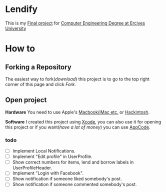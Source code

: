 # Lendify
This is my [Final project](https://dbp.erciyes.edu.tr/Courses/Course.aspx?Course=/bXQvOm7wzQ=) for [Computer Engineering Degree at Erciyes University](http://bm.erciyes.edu.tr/en/index.html)

# How to

## Forking a Repository
The easiest way to fork(_download_) this project is to go to the top right corner of this page and click *Fork*.

## Open project
**Hardware**
You need to use Apple's [Macbook/iMac etc.](https://www.apple.com/mac/) or [Hackintosh](http://www.hackintosh.com/).

**Software**
I created this project using [Xcode](https://itunes.apple.com/us/app/xcode/id497799835?mt=12), you can also use it for opening this project or if you want(_have a lot of money_) you can use [AppCode](https://www.jetbrains.com/objc/?fromMenu).
    
### todo

- [ ] Implement Local Notifications.
- [ ] Implement "Edit profile" in UserProfile.
- [ ] Show correct numbers for items, lend and borrow labels in UserProfileHeader.
- [ ] Implement "Login with Facebook".
- [ ] Show notification if someone liked somebody's post. 
- [ ] Show notification if someone commented somebody's post. 
